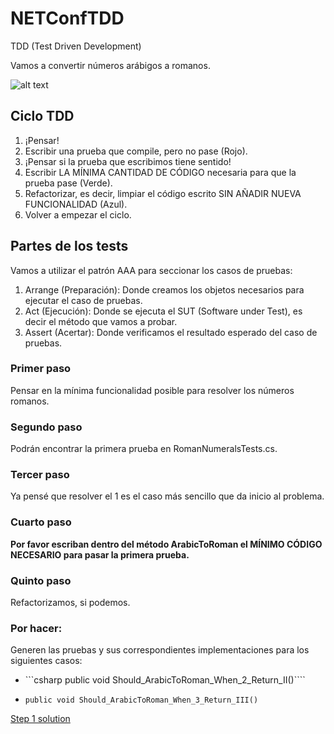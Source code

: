 # NETConfTDD

TDD (Test Driven Development)

Vamos a convertir números arábigos a romanos.

![alt text](http://iwt2.org/wp-content/uploads/2015/06/tdd-logo-300x235.png)

## Ciclo TDD

1. ¡Pensar!
2. Escribir una prueba que compile, pero no pase (Rojo).
3. ¡Pensar si la prueba que escribimos tiene sentido!
4. Escribir LA MÍNIMA CANTIDAD DE CÓDIGO necesaria para que la prueba pase (Verde).
5. Refactorizar, es decir, limpiar el código escrito SIN AÑADIR NUEVA FUNCIONALIDAD (Azul).
6. Volver a empezar el ciclo.

## Partes de los tests

Vamos a utilizar el patrón AAA para seccionar los casos de pruebas:

1. Arrange (Preparación): Donde creamos los objetos necesarios para ejecutar el caso de pruebas.
2. Act (Ejecución): Donde se ejecuta el SUT (Software under Test), es decir el método que vamos a probar.
3. Assert (Acertar): Donde verificamos el resultado esperado del caso de pruebas.


### Primer paso
Pensar en la mínima funcionalidad posible para resolver los números romanos.
### Segundo paso
Podrán encontrar la primera prueba en RomanNumeralsTests.cs.
### Tercer paso
Ya pensé que resolver el 1 es el caso más sencillo que da inicio al problema.
### Cuarto paso

**Por favor escriban dentro del método ArabicToRoman el MÍNIMO CÓDIGO NECESARIO para pasar la primera prueba.**

### Quinto paso
Refactorizamos, si podemos.

### Por hacer:
Generen las pruebas y sus correspondientes implementaciones para los siguientes casos:

* ```csharp public void Should_ArabicToRoman_When_2_Return_II()````

* `public void Should_ArabicToRoman_When_3_Return_III()`

[Step 1 solution](https://github.com/luisfelipediaz/NETConfTDD/tree/Step1)
